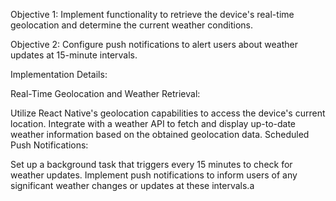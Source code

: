 Objective 1: Implement functionality to retrieve the device's real-time geolocation and determine the current weather conditions.

Objective 2: Configure push notifications to alert users about weather updates at 15-minute intervals.

Implementation Details:

Real-Time Geolocation and Weather Retrieval:

Utilize React Native's geolocation capabilities to access the device's current location.
Integrate with a weather API to fetch and display up-to-date weather information based on the obtained geolocation data.
Scheduled Push Notifications:

Set up a background task that triggers every 15 minutes to check for weather updates.
Implement push notifications to inform users of any significant weather changes or updates at these intervals.a